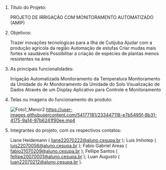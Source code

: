 1. Título do Projeto: 
   
     PROJETO DE IRRIGAÇÃO COM MONITORAMENTO AUTOMATIZADO (AMIP)
 
2. Objetivos: 

    Trazer inovações tecnológicas para a Ilha de Cutijuba
    Ajudar com a produção agrícola da região
    Automação de estufas
    Criar mudas mais fortes e saudáveis
    Possibilitar a criação de espécies de plantas menos resistentes na área
  
3. As principais funcionalidades: 

    Irrigação Automatizada
    Monitoramento da Temperatura
    Monitoramento da Umidade do Ar
    Monitoramento da Umidade do Solo
    Visualização de Dados Através de um Display
    Aplicativo para Controle e Monitoramento

4. Telas ou imagens do funcionamento do produto: 

    ![Foto1_Menor2](https://user-images.githubusercontent.com/54177181/232957592-59daba79-c052-4035-bf16-1cabac4542f7.jpg)
     https://user-images.githubusercontent.com/54177181/233447118-e7b5495f-8b31-4175-9a14-97b6241f90ee.mp4


5. Integrantes do projeto, com os respectivos contatos:  

    Liane Heidemann ( liane22070222@aluno.cesupa.br );
    Luis Imhotep ( luis22070056@aluno.cesupa.br );
    Fabio Gabriel Areas  ( fabio21070209@aluno.cesupa.br );
    Fellipe Santos ( fellipe20070001@aluno.cesupa.br );
    Luan Augusto ( luan22070212@aluno.cesupa.br ).
    
    
    
    
     
